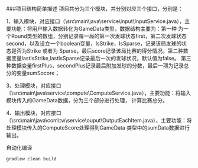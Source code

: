 ###项目结构简单描述 项目共分为三个模块，并分别对应三个接口，分别是：

1、输入模块，对应接口（\src\main\java\service\input\InputService.java），主要功能：将用户输入数据转化为GameData类型，数据结构主要为：第一种
为一个Round类型的数组，分别记录每一局的第一次发球状态first，第二次发球状态second，以及设立一个boolean变量，IsStrike，IsSparse，记录该局发球的状
态是否为Strike 或者为 Sparse，最后score记录该局比赛的得分情况。第二种数据变量lastIsStrike,lastIsSparse记录最后一次的发球状况，默认值为false。
第三种数据变量firstPlus，secondPlus记录最后附加发球的分数，最后一项为记录总分的变量sumSocore；

3、处理模块，对应接口（\src\main\java\service\compute\ComputeService.java），主要功能：将输入模块传入的GameData数据，分为三个部分进行处理，
计算比赛总分。

4、输出模块，对应接口（\src\main\java\com\tw\service\ouput\OutputEachItem.java），主要功能：将处理模块传入的ComputeScore处理得到GameData
类型中的sumData数据进行输出。


自动化编译 
<pre><code>gradlew clean build</code></pre>

